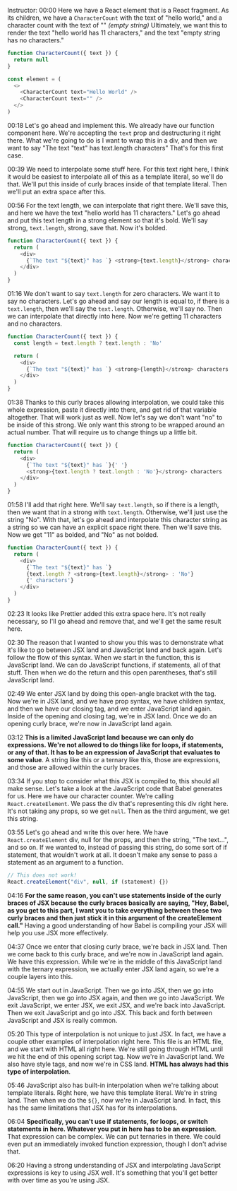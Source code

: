 Instructor: 00:00 Here we have a React element that is a React fragment. As its children, we have a `CharacterCount` with the text of "hello world," and a character count with the text of "" _(empty string)_ Ultimately, we want this to render the text "hello world has 11 characters," and the text "empty string has no characters."

```js
function CharacterCount({ text }) {
  return null
}

const element = (
  <>
    <CharacterCount text="Hello World" />
    <CharacterCount text="" />
  </>
)
```

00:18 Let's go ahead and implement this. We already have our function component here. We're accepting the `text` prop and destructuring it right there. What we're going to do is I want to wrap this in a div, and then we want to say "The text "text" has text.length characters" That's for this first case.

00:39 We need to interpolate some stuff here. For this text right here, I think it would be easiest to interpolate all of this as a template literal, so we'll do that. We'll put this inside of curly braces inside of that template literal. Then we'll put an extra space after this.

00:56 For the text length, we can interpolate that right there. We'll save this, and here we have the text "hello world has 11 characters." Let's go ahead and put this text length in a strong element so that it's bold. We'll say strong, `text.length`, strong, save that. Now it's bolded.

```js
function CharacterCount({ text }) {
  return (
    <div>
      {`The text "${text}" has `} <strong>{text.length}</strong> characters
    </div>
  )
}
```

01:16 We don't want to say `text.length` for zero characters. We want it to say no characters. Let's go ahead and say our length is equal to, if there is a `text.length`, then we'll say the `text.length`. Otherwise, we'll say no. Then we can interpolate that directly into here. Now we're getting 11 characters and no characters.

```js
function CharacterCount({ text }) {
  const length = text.length ? text.length : 'No'

  return (
    <div>
      {`The text "${text}" has `} <strong>{length}</strong> characters
    </div>
  )
}
```

01:38 Thanks to this curly braces allowing interpolation, we could take this whole expression, paste it directly into there, and get rid of that variable altogether. That will work just as well. Now let's say we don't want "no" to be inside of this strong. We only want this strong to be wrapped around an actual number. That will require us to change things up a little bit.

```js
function CharacterCount({ text }) {
  return (
    <div>
      {`The text "${text}" has `}{' '}
      <strong>{text.length ? text.length : 'No'}</strong> characters
    </div>
  )
}
```

01:58 I'll add that right here. We'll say `text.length`, so if there is a length, then we want that in a strong with `text.length`. Otherwise, we'll just use the string "No". With that, let's go ahead and interpolate this character string as a string so we can have an explicit space right there. Then we'll save this. Now we get "11" as bolded, and "No" as not bolded.

```js
function CharacterCount({ text }) {
  return (
    <div>
      {`The text "${text}" has `}
      {text.length ? <strong>{text.length}</strong> : 'No'}
      {' characters'}
    </div>
  )
}
```

02:23 It looks like Prettier added this extra space here. It's not really necessary, so I'll go ahead and remove that, and we'll get the same result here.

02:30 The reason that I wanted to show you this was to demonstrate what it's like to go between JSX land and JavaScript land and back again. Let's follow the flow of this syntax. When we start in the function, this is JavaScript land. We can do JavaScript functions, if statements, all of that stuff. Then when we do the return and this open parentheses, that's still JavaScript land.

02:49 We enter JSX land by doing this open-angle bracket with the tag. Now we're in JSX land, and we have prop syntax, we have children syntax, and then we have our closing tag, and we enter JavaScript land again. Inside of the opening and closing tag, we're in JSX land. Once we do an opening curly brace, we're now in JavaScript land again.

03:12 **This is a limited JavaScript land because we can only do expressions. We're not allowed to do things like for loops, if statements, or any of that. It has to be an expression of JavaScript that evaluates to some value**. A string like this or a ternary like this, those are expressions, and those are allowed within the curly braces.

03:34 If you stop to consider what this JSX is compiled to, this should all make sense. Let's take a look at the JavaScript code that Babel generates for us. Here we have our character counter. We're calling `React.createElement`. We pass the div that's representing this div right here. It's not taking any props, so we get `null`. Then as the third argument, we get this string.

03:55 Let's go ahead and write this over here. We have `React.createElement` div, null for the props, and then the string, "The text...", and so on. If we wanted to, instead of passing this string, do some sort of if statement, that wouldn't work at all. It doesn't make any sense to pass a statement as an argument to a function.

```js
// This does not work!
React.createElement("div", null, if (statement) {})
```

04:16 **For the same reason, you can't use statements inside of the curly braces of JSX because the curly braces basically are saying, "Hey, Babel, as you get to this part, I want you to take everything between these two curly braces and then just stick it in this argument of the createElement call."** Having a good understanding of how Babel is compiling your JSX will help you use JSX more effectively.

04:37 Once we enter that closing curly brace, we're back in JSX land. Then we come back to this curly brace, and we're now in JavaScript land again. We have this expression. While we're in the middle of this JavaScript land with the ternary expression, we actually enter JSX land again, so we're a couple layers into this.

04:55 We start out in JavaScript. Then we go into JSX, then we go into JavaScript, then we go into JSX again, and then we go into JavaScript. We exit JavaScript, we enter JSX, we exit JSX, and we're back into JavaScript. Then we exit JavaScript and go into JSX. This back and forth between JavaScript and JSX is really common.

05:20 This type of interpolation is not unique to just JSX. In fact, we have a couple other examples of interpolation right here. This file is an HTML file, and we start with HTML all right here. We're still going through HTML until we hit the end of this opening script tag. Now we're in JavaScript land. We also have style tags, and now we're in CSS land. **HTML has always had this type of interpolation**.

05:46 JavaScript also has built-in interpolation when we're talking about template literals. Right here, we have this template literal. We're in string land. Then when we do the `${}`, now we're in JavaScript land. In fact, this has the same limitations that JSX has for its interpolations.

06:04 **Specifically, you can't use if statements, for loops, or switch statements in here. Whatever you put in here has to be an expression**. That expression can be complex. We can put ternaries in there. We could even put an immediately invoked function expression, though I don't advise that.

06:20 Having a strong understanding of JSX and interpolating JavaScript expressions is key to using JSX well. It's something that you'll get better with over time as you're using JSX.
